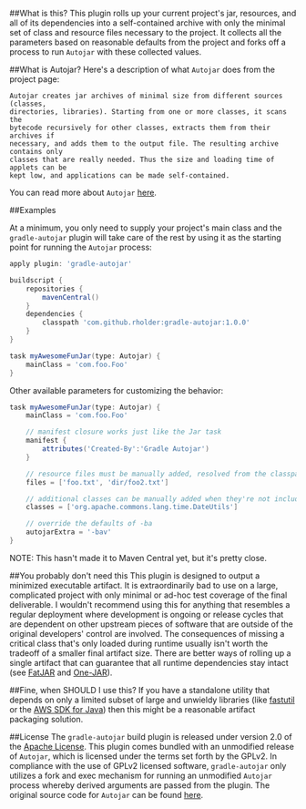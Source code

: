 ##What is this?
This plugin rolls up your current project's jar, resources, and all of its
dependencies into a self-contained archive with only the minimal set of class
and resource files necessary to the project. It collects all the parameters
based on reasonable defaults from the project and forks off a process to run
`Autojar` with these collected values.

##What is Autojar?
Here's a description of what `Autojar` does from the project page:
```
Autojar creates jar archives of minimal size from different sources (classes,
directories, libraries). Starting from one or more classes, it scans the
bytecode recursively for other classes, extracts them from their archives if
necessary, and adds them to the output file. The resulting archive contains only
classes that are really needed. Thus the size and loading time of applets can be
kept low, and applications can be made self-contained.
```
You can read more about `Autojar` [here](http://autojar.sourceforge.net/).

##Examples

At a minimum, you only need to supply your project's main class and the
`gradle-autojar` plugin will take care of the rest by using it as the starting
point for running the `Autojar` process:
```groovy
apply plugin: 'gradle-autojar'

buildscript {
    repositories {
        mavenCentral()
    }
    dependencies {
        classpath 'com.github.rholder:gradle-autojar:1.0.0'
    }
}

task myAwesomeFunJar(type: Autojar) {
    mainClass = 'com.foo.Foo'
}
```

Other available parameters for customizing the behavior:
```groovy
task myAwesomeFunJar(type: Autojar) {
    mainClass = 'com.foo.Foo'

    // manifest closure works just like the Jar task
    manifest {
        attributes('Created-By':'Gradle Autojar')
    }

    // resource files must be manually added, resolved from the classpath for inclusion
    files = ['foo.txt', 'dir/foo2.txt']

    // additional classes can be manually added when they're not included automatically
    classes = ['org.apache.commons.lang.time.DateUtils']

    // override the defaults of -ba
    autojarExtra = '-bav'
}
```

NOTE: This hasn't made it to Maven Central yet, but it's pretty close.

##You probably don't need this
This plugin is designed to output a minimized executable artifact. It is
extraordinarily bad to use on a large, complicated project with only minimal
or ad-hoc test coverage of the final deliverable. I wouldn't recommend using
this for anything that resembles a regular deployment where development is
ongoing or release cycles that are dependent on other upstream pieces of
software that are outside of the original developers' control are involved.
The consequences of missing a critical class that's only loaded during runtime
usually isn't worth the tradeoff of a smaller final artifact size. There are
better ways of rolling up a single artifact that can guarantee that all runtime
dependencies stay intact (see [FatJAR](https://github.com/musketyr/gradle-fatjar-plugin)
and [One-JAR](https://github.com/rholder/gradle-one-jar)).

##Fine, when SHOULD I use this?
If you have a standalone utility that depends on only a limited subset of large
and unwieldy libraries (like [fastutil](http://fastutil.di.unimi.it/) or the
[AWS SDK for Java](http://aws.amazon.com/sdkforjava/)) then this might be a
reasonable artifact packaging solution.

##License
The `gradle-autojar` build plugin is released under version 2.0 of the [Apache
License](http://www.apache.org/licenses/LICENSE-2.0). This plugin comes bundled
with an unmodified release of `Autojar`, which is licensed under the terms set
forth by the GPLv2. In compliance with the use of GPLv2 licensed software,
`gradle-autojar` only utilizes a fork and exec mechanism for running an
unmodified `Autojar` process whereby derived arguments are passed from the
plugin. The original source code for `Autojar` can be found [here](http://autojar.sourceforge.net/).

